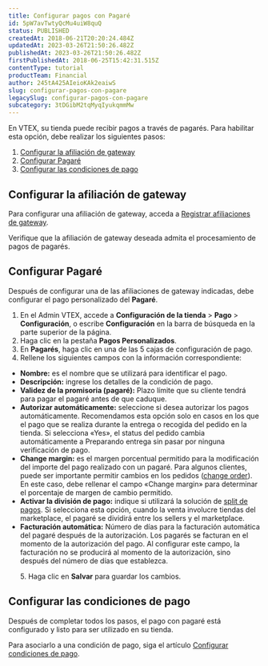 ```yaml
---
title: Configurar pagos con Pagaré
id: 5pW7avTwtyQcMu4uiW8quQ
status: PUBLISHED
createdAt: 2018-06-21T20:20:24.484Z
updatedAt: 2023-03-26T21:50:26.482Z
publishedAt: 2023-03-26T21:50:26.482Z
firstPublishedAt: 2018-06-25T15:42:31.515Z
contentType: tutorial
productTeam: Financial
author: 245tA425AIeioKAk2eaiwS
slug: configurar-pagos-con-pagare
legacySlug: configurar-pagos-con-pagare
subcategory: 3tDGibM2tqMyqIyukqmmMw
---
```


En VTEX, su tienda puede recibir pagos a través de pagarés. Para habilitar esta opción, debe realizar los siguientes pasos:

1. [Configurar la afiliación de gateway](#configurar-la-afiliacion-de-gateway)
2. [Configurar Pagaré](#configurar-pagare)
3. [Configurar las condiciones de pago](#configurar-las-condiciones-de-pago)

## Configurar la afiliación de gateway

Para configurar una afiliación de gateway, acceda a [Registrar afiliaciones de gateway](https://help.vtex.com/es/tutorial/afiliacoes-de-gateway--tutorials_444#).

<div class="alert alert-warning">
Verifique que la afiliación de gateway deseada admita el procesamiento de pagos de pagarés.
</div>

## Configurar Pagaré

Después de configurar una de las afiliaciones de gateway indicadas, debe configurar el pago personalizado del __Pagaré__.

1. En el Admin VTEX, accede a **Configuración de la tienda** > **Pago** > **Configuración**, o escribe **Configuración** en la barra de búsqueda en la parte superior de la página.
2. Haga clic en la pestaña __Pagos Personalizados__. 
3. En __Pagarés__, haga clic en una de las 5 cajas de configuración de pago.
4. Rellene los siguientes campos con la información correspondiente:

- __Nombre:__ es el nombre que se utilizará para identificar el pago.
- __Descripción:__ ingrese los detalles de la condición de pago.
- __Validez de la promisoria (pagaré):__ Plazo límite que su cliente tendrá para pagar el pagaré antes de que caduque.
- __Autorizar automáticamente:__ seleccione si desea autorizar los pagos automáticamente. Recomendamos esta opción solo en casos en los que el pago que se realiza durante la entrega o recogida del pedido en la tienda. Si selecciona «Yes», el status del pedido cambia automáticamente a Preparando entrega sin pasar por ninguna verificación de pago.
- __Change margin:__ es el margen porcentual permitido para la modificación del importe del pago realizado con un pagaré. Para algunos clientes, puede ser importante permitir cambios en los pedidos ([change order](https://help.vtex.com/es/tutorial/change-mudanca-em-pedidos--3d1XLIgPQcwaKGyMiWaYog?&utm_source=autocomplete)). En este caso, debe rellenar el campo «Change margin» para determinar el porcentaje de margen de cambio permitido.
- __Activar la división de pago:__ indique si utilizará la solución de [split de pagos](https://help.vtex.com/es/tutorial/split-de-pagamento--6k5JidhYRUxileNolY2VLx?&utm_source=autocomplete). Si selecciona esta opción, cuando la venta involucre tiendas del marketplace, el pagaré se dividirá entre los sellers y el marketplace.
- __Facturación automática:__ Número de días para la facturación automática del pagaré después de la autorización. 
Los pagarés se facturan en el momento de la autorización del pago. Al configurar este campo, la facturación no se producirá al momento de la autorización, sino después del número de días que establezca.<br>

<ul>
5. Haga clic en <b>Salvar</b> para guardar los cambios.
  </ul>

## Configurar las condiciones de pago

Después de completar todos los pasos, el pago con pagaré está configurado y listo para ser utilizado en su tienda.

Para asociarlo a una condición de pago, siga el artículo [Configurar condiciones de pago](https://help.vtex.com/es/tutorial/condicoes-de-pagamento).
